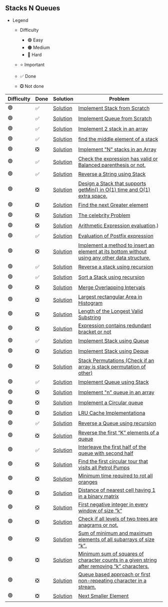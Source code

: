 ## Stacks N Queues

- Legend
    - Difficulty
        - :green_circle: Easy
        - :orange_circle: Medium
        - :red_circle: Hard

    - :star: Important
    - :white_check_mark: Done
    - :negative_squared_cross_mark: Not done


| Difficulty       | Done                          | Solution                                      | Problem                                                                                                                                                                                                                                                                                                            |
| -------------    | ------------------------------ |-----------------------------------------------| ------------------------------------------------------------------------------------------------------------------------------------------------------------------------------------------------------------------------------------------------------------------------------------------------------------------ |
| :green_circle:     | :white_check_mark:  | [Solution](implementStack.java)               | [Implement Stack from Scratch](https://www.tutorialspoint.com/javaexamples/data_stack.htm)
| :green_circle:     | :white_check_mark:  | [Solution](implementQueue.java)               | [Implement Queue from Scratch](https://www.geeksforgeeks.org/queue-set-1introduction-and-array-implementation/)
| :green_circle:     |:white_check_mark:  | [Solution](twoStacks.java)                    | [Implement 2 stack in an array](https://practice.geeksforgeeks.org/problems/implement-two-stacks-in-an-array/1)
| :green_circle:     | :white_check_mark:  | [Solution](OperationsOnMiddleOfStack.java)    | [find the middle element of a stack](https://www.geeksforgeeks.org/design-a-stack-with-find-middle-operation/)
| :green_circle:     | :negative_squared_cross_mark:  | [Solution](ReverseAnArray.java)               | [Implement "N" stacks in an Array](https://www.geeksforgeeks.org/efficiently-implement-k-stacks-single-array/)
| :green_circle:     | :white_check_mark: | [Solution](balancedparentheses.java)          | [Check the expression has valid or Balanced parenthesis or not.](https://practice.geeksforgeeks.org/problems/parenthesis-checker/0)
| :green_circle:     | :white_check_mark:  | [Solution](reverseStringUsingStack.java)      | [Reverse a String using Stack](https://practice.geeksforgeeks.org/problems/reverse-a-string-using-stack/1)
| :green_circle:     | :negative_squared_cross_mark:  | [Solution](ReverseAnArray.java)               | [Design a Stack that supports getMin() in O(1) time and O(1) extra space.](https://practice.geeksforgeeks.org/problems/special-stack/1)
| :green_circle:     | :negative_squared_cross_mark:  | [Solution](ReverseAnArray.java)               | [Find the next Greater element](https://practice.geeksforgeeks.org/problems/next-larger-element/0)
| :green_circle:     | :negative_squared_cross_mark:  | [Solution](ReverseAnArray.java)               | [The celebrity Problem](https://practice.geeksforgeeks.org/problems/the-celebrity-problem/1)
| :green_circle:     | :negative_squared_cross_mark:  | [Solution](ReverseAnArray.java)               | [Arithmetic Expression evaluation](https://www.geeksforgeeks.org/arithmetic-expression-evalution/#:~:text=The%20stack%20organization%20is%20very,i.e.%2C%20A%20%2B%20B).)
| :green_circle:     | :white_check_mark:  | [Solution](evaluationOfPostFixOperation.java) | [Evaluation of Postfix expression](https://practice.geeksforgeeks.org/problems/evaluation-of-postfix-expression/0)
| :green_circle:     | :negative_squared_cross_mark:  | [Solution](ReverseAnArray.java)               | [Implement a method to insert an element at its bottom without using any other data structure.](https://stackoverflow.com/questions/45130465/inserting-at-the-end-of-stack)
| :green_circle:     | :white_check_mark: | [Solution](ReverseStackUsingRecursion.java)   | [Reverse a stack using recursion](https://www.geeksforgeeks.org/reverse-a-stack-using-recursion/)
| :green_circle:     | :white_check_mark:  | [Solution](SortStack.java)                    | [Sort a Stack using recursion](https://practice.geeksforgeeks.org/problems/sort-a-stack/1)
| :green_circle:     | :negative_squared_cross_mark:  | [Solution](ReverseAnArray.java)               | [Merge Overlapping Intervals](https://practice.geeksforgeeks.org/problems/overlapping-intervals/0)
| :green_circle:     | :negative_squared_cross_mark:  | [Solution](ReverseAnArray.java)               | [Largest rectangular Area in Histogram](https://practice.geeksforgeeks.org/problems/maximum-rectangular-area-in-a-histogram/0)
| :green_circle:     | :negative_squared_cross_mark:  | [Solution](ReverseAnArray.java)               | [Length of the Longest Valid Substring](https://practice.geeksforgeeks.org/problems/valid-substring0624/1)
| :green_circle:     | :negative_squared_cross_mark:  | [Solution](ReverseAnArray.java)               | [Expression contains redundant bracket or not](https://www.geeksforgeeks.org/expression-contains-redundant-bracket-not/)
| :green_circle:     | :white_check_mark:  | [Solution](StacksUsingTwoQueues.java)         | [Implement Stack using Queue](https://practice.geeksforgeeks.org/problems/stack-using-two-queues/1)
| :green_circle:     | :negative_squared_cross_mark:  | [Solution](ReverseAnArray.java)               | [Implement Stack using Deque](https://www.geeksforgeeks.org/implement-stack-queue-using-deque/)
| :green_circle:     | :negative_squared_cross_mark:  | [Solution](ReverseAnArray.java)               | [Stack Permutations (Check if an array is stack permutation of other)](https://www.geeksforgeeks.org/stack-permutations-check-if-an-array-is-stack-permutation-of-other/)
| :green_circle:     | :white_check_mark: | [Solution](QueueUSingTwoStacks.java)          | [Implement Queue using Stack](https://practice.geeksforgeeks.org/problems/queue-using-two-stacks/1)
| :green_circle:     | :negative_squared_cross_mark:  | [Solution](ReverseAnArray.java)               | [Implement "n" queue in an array](https://www.geeksforgeeks.org/efficiently-implement-k-queues-single-array/)
| :green_circle:     | :negative_squared_cross_mark:  | [Solution](ReverseAnArray.java)               | [Implement a Circular queue](https://www.geeksforgeeks.org/circular-queue-set-1-introduction-array-implementation/)
| :green_circle:     | :negative_squared_cross_mark:  | [Solution](ReverseAnArray.java)               | [LRU Cache Implementationa](https://practice.geeksforgeeks.org/problems/lru-cache/1)
| :green_circle:     | :white_check_mark:  | [Solution](ReverseQueueWithRecursion.java)               | [Reverse a Queue using recursion](https://practice.geeksforgeeks.org/problems/queue-reversal/1)
| :green_circle:     | :negative_squared_cross_mark:  | [Solution](ReverseAnArray.java)               | [Reverse the first “K” elements of a queue](https://practice.geeksforgeeks.org/problems/reverse-first-k-elements-of-queue/1)
| :green_circle:     | :white_check_mark: | [Solution](InterleaveFirstHalfAndSecondHalf.java)               | [Interleave the first half of the queue with second half](https://www.geeksforgeeks.org/interleave-first-half-queue-second-half/)
| :green_circle:     | :negative_squared_cross_mark:  | [Solution](ReverseAnArray.java)               | [Find the first circular tour that visits all Petrol Pumps](https://practice.geeksforgeeks.org/problems/circular-tour/1)
| :green_circle:     | :negative_squared_cross_mark:  | [Solution](ReverseAnArray.java)               | [Minimum time required to rot all oranges](https://practice.geeksforgeeks.org/problems/rotten-oranges/0)
| :green_circle:     | :negative_squared_cross_mark:  | [Solution](ReverseAnArray.java)               | [Distance of nearest cell having 1 in a binary matrix](https://practice.geeksforgeeks.org/problems/distance-of-nearest-cell-having-1/0)
| :green_circle:     | :negative_squared_cross_mark:  | [Solution](ReverseAnArray.java)               | [First negative integer in every window of size “k”](https://practice.geeksforgeeks.org/problems/first-negative-integer-in-every-window-of-size-k/0)
| :green_circle:     | :negative_squared_cross_mark:  | [Solution](ReverseAnArray.java)               | [Check if all levels of two trees are anagrams or not.](https://www.geeksforgeeks.org/check-if-all-levels-of-two-trees-are-anagrams-or-not/)
| :green_circle:     | :negative_squared_cross_mark:  | [Solution](ReverseAnArray.java)               | [Sum of minimum and maximum elements of all subarrays of size “k”.](https://www.geeksforgeeks.org/sum-minimum-maximum-elements-subarrays-size-k/)
| :green_circle:     | :negative_squared_cross_mark:  | [Solution](ReverseAnArray.java)               | [Minimum sum of squares of character counts in a given string after removing “k” characters.](https://practice.geeksforgeeks.org/problems/game-with-string/0)
| :green_circle:     | :negative_squared_cross_mark:  | [Solution](ReverseAnArray.java)               | [Queue based approach or first non-repeating character in a stream.](https://practice.geeksforgeeks.org/problems/first-non-repeating-character-in-a-stream/0)
| :green_circle:     | :negative_squared_cross_mark:  | [Solution](ReverseAnArray.java)               | [Next Smaller Element](https://www.geeksforgeeks.org/next-smaller-element/)                                                                                                                                                                                                                                        
   
